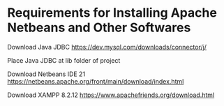 # Requirements for Installing Apache Netbeans and Other Softwares
Download Java JDBC
https://dev.mysql.com/downloads/connector/j/

Place Java JDBC at lib folder of project

Download Netbeans IDE 21
https://netbeans.apache.org/front/main/download/index.html

Download XAMPP 8.2.12
https://www.apachefriends.org/download.html

